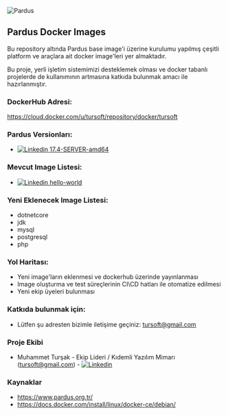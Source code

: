 
![Pardus](https://raw.githubusercontent.com/tursoft/pardus-images/master/_resources/images/pardus.logo.horizontal.png)

## Pardus Docker Images

Bu repository altında Pardus base image'i üzerine kurulumu yapılmış çeşitli platform ve araçlara ait docker image'leri yer almaktadır.

Bu proje, yerli işletim sistemimizi desteklemek olması ve docker tabanlı projelerde de kullanımının artmasına katkıda bulunmak amacı ile hazırlanmıştır.

### DockerHub Adresi:
https://cloud.docker.com/u/tursoft/repository/docker/tursoft

### Pardus Versionları:
* [![Linkedin](https://raw.githubusercontent.com/tursoft/pardus-images/master/_resources/images/docker.20x20.png) 17.4-SERVER-amd64](https://cloud.docker.com/repository/docker/tursoft/pardus)


### Mevcut Image Listesi:
* [![Linkedin](https://raw.githubusercontent.com/tursoft/pardus-images/master/_resources/images/docker.20x20.png) hello-world](https://cloud.docker.com/repository/docker/tursoft/pardus-hello-world)


### Yeni Eklenecek Image Listesi:
* dotnetcore
* jdk
* mysql
* postgresql
* php

### Yol Haritası:
* Yeni image'ların eklenmesi ve dockerhub üzerinde yayınlanması
* Image oluşturma ve test süreçlerinin CI\CD hatları ile otomatize edilmesi
* Yeni ekip üyeleri bulunması


### Katkıda bulunmak için:
* Lütfen şu adresten bizimle iletişime geçiniz: tursoft@gmail.com

### Proje Ekibi
* Muhammet Turşak - Ekip Lideri / Kıdemli Yazılım Mimarı (tursoft@gmail.com) - [![Linkedin](https://raw.githubusercontent.com/tursoft/pardus-images/master/_resources/images/linkedin-icon.18x18.png)](https://www.linkedin.com/in/tursoft/)

### Kaynaklar
* https://www.pardus.org.tr/
* https://docs.docker.com/install/linux/docker-ce/debian/
